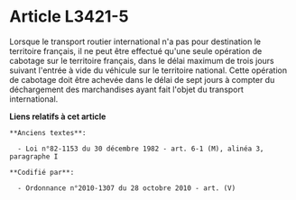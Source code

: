 # Article L3421-5

Lorsque le transport routier international n'a pas pour destination le territoire français, il ne peut être effectué qu'une
seule opération de cabotage sur le territoire français, dans le délai maximum de trois jours suivant l'entrée à vide du
véhicule sur le territoire national. Cette opération de cabotage doit être achevée dans le délai de sept jours à compter du
déchargement des marchandises ayant fait l'objet du transport international.

**Liens relatifs à cet article**

	**Anciens textes**:

	  - Loi n°82-1153 du 30 décembre 1982 - art. 6-1 (M), alinéa 3, paragraphe I

	**Codifié par**:

	  - Ordonnance n°2010-1307 du 28 octobre 2010 - art. (V)
